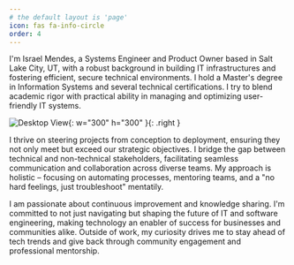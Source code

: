 ```yaml
---
# the default layout is 'page'
icon: fas fa-info-circle
order: 4
---
```


I'm Israel Mendes, a Systems Engineer and Product Owner based in Salt Lake City, UT, with a robust background in building IT infrastructures and fostering efficient, secure technical environments. I hold a Master's degree in Information Systems and several technical certifications. I try to blend academic rigor with practical ability in managing and optimizing user-friendly IT systems.

![Desktop View](/assets/lib/about.jpg){: w="300" h="300" }{: .right }

I thrive on steering projects from conception to deployment, ensuring they not only meet but exceed our strategic objectives. I bridge the gap between technical and non-technical stakeholders, facilitating seamless communication and collaboration across diverse teams. My approach is holistic – focusing on automating processes, mentoring teams, and a "no hard feelings, just troubleshoot" mentatily.

I am passionate about continuous improvement and knowledge sharing. I'm committed to not just navigating but shaping the future of IT and software engineering, making technology an enabler of success for businesses and communities alike. Outside of work, my curiosity drives me to stay ahead of tech trends and give back through community engagement and professional mentorship.
